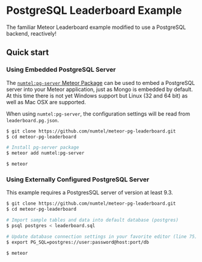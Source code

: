 # PostgreSQL Leaderboard Example

The familiar Meteor Leaderboard example modified to use a PostgreSQL backend, reactively!

## Quick start

### Using Embedded PostgreSQL Server

The [`numtel:pg-server` Meteor Package](https://github.com/numtel/meteor-pg-server)
can be used to embed a PostgreSQL server into your Meteor application, just as Mongo
is embedded by default. At this time there is not yet Windows support but Linux (32
and 64 bit) as well as Mac OSX are supported.

When using `numtel:pg-server`, the configuration settings will be read from
`leaderboard.pg.json`.

```bash
$ git clone https://github.com/numtel/meteor-pg-leaderboard.git
$ cd meteor-pg-leaderboard

# Install pg-server package
$ meteor add numtel:pg-server

$ meteor
```

### Using Externally Configured PostgreSQL Server

This example requires a PostgresSQL server of version at least 9.3.

```bash
$ git clone https://github.com/numtel/meteor-pg-leaderboard.git
$ cd meteor-pg-leaderboard

# Import sample tables and data into default database (postgres)
$ psql postgres < leaderboard.sql

# Update database connection settings in your favorite editor (line 75)
$ export PG_SQL=postgres://user:password@host:port/db

$ meteor
```
